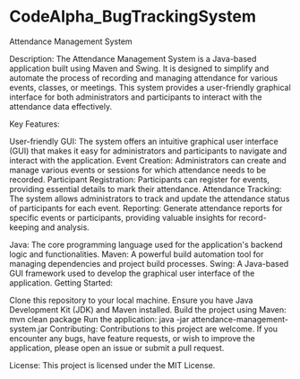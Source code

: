 # CodeAlpha_BugTrackingSystem
Attendance Management System

Description: The Attendance Management System is a Java-based application built using Maven and Swing. It is designed to simplify and automate the process of recording and managing attendance for various events, classes, or meetings. This system provides a user-friendly graphical interface for both administrators and participants to interact with the attendance data effectively.

Key Features:

User-friendly GUI: The system offers an intuitive graphical user interface (GUI) that makes it easy for administrators and participants to navigate and interact with the application. Event Creation: Administrators can create and manage various events or sessions for which attendance needs to be recorded. Participant Registration: Participants can register for events, providing essential details to mark their attendance. Attendance Tracking: The system allows administrators to track and update the attendance status of participants for each event. Reporting: Generate attendance reports for specific events or participants, providing valuable insights for record-keeping and analysis.

Java: The core programming language used for the application's backend logic and functionalities. Maven: A powerful build automation tool for managing dependencies and project build processes. Swing: A Java-based GUI framework used to develop the graphical user interface of the application. Getting Started:

Clone this repository to your local machine. Ensure you have Java Development Kit (JDK) and Maven installed. Build the project using Maven: mvn clean package Run the application: java -jar attendance-management-system.jar Contributing: Contributions to this project are welcome. If you encounter any bugs, have feature requests, or wish to improve the application, please open an issue or submit a pull request.

License: This project is licensed under the MIT License.
